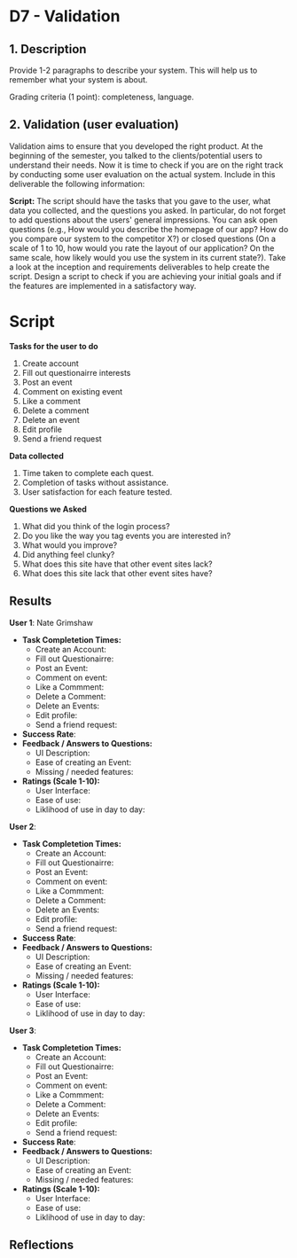 # D7 - Validation
## 1. Description  
Provide 1-2 paragraphs to describe your system. This will help us to remember what your system is about. 

Grading criteria (1 point): completeness, language.

## 2. Validation (user evaluation)  
Validation aims to ensure that you developed the right product. At the beginning of the semester, you talked to the clients/potential users to understand their needs. Now it is time to check if you are on the right track by conducting some user evaluation on the actual system. Include in this deliverable the following information:

**Script:** The script should have the tasks that you gave to the user, what data you collected, and the questions you asked. In particular, do not forget to add questions about the users' general impressions. You can ask open questions (e.g., How would you describe the homepage of our app? How do you compare our system to the competitor X?) or closed questions (On a scale of 1 to 10, how would you rate the layout of our application? On the same scale, how likely would you use the system in its current state?). Take a look at the inception and requirements deliverables to help create the script. Design a script to check if you are achieving your initial goals and if the features are implemented in a satisfactory way. 

# Script

**Tasks for the user to do**  
1. Create account
2. Fill out questionairre interests
3. Post an event
4. Comment on existing event
5. Like a comment
6. Delete a comment
7. Delete an event
8. Edit profile
9. Send a friend request

**Data collected**  
1. Time taken to complete each quest.
2. Completion of tasks without assistance.
3. User satisfaction for each feature tested.

**Questions we Asked**  
1. What did you think of the login process?
2. Do you like the way you tag events you are interested in?
3. What would you improve?
4. Did anything feel clunky?
5. What does this site have that other event sites lack?
6. What does this site lack that other event sites have?

## Results

**User 1**: Nate Grimshaw
- **Task Completetion Times:**
  - Create an Account:
  - Fill out Questionairre:
  - Post an Event:
  - Comment on event:
  - Like a Commment:
  - Delete a Comment:
  - Delete an Events:
  - Edit profile:
  - Send a friend request:
- **Success Rate**: 
- **Feedback / Answers to Questions:**
  - UI Description:
  - Ease of creating an Event:
  - Missing / needed features:
- **Ratings (Scale 1-10):**
  - User Interface:
  - Ease of use:
  - Liklihood of use in day to day:
 
**User 2**: 
- **Task Completetion Times:**
  - Create an Account:
  - Fill out Questionairre:
  - Post an Event:
  - Comment on event:
  - Like a Commment:
  - Delete a Comment:
  - Delete an Events:
  - Edit profile:
  - Send a friend request:
- **Success Rate**: 
- **Feedback / Answers to Questions:**
  - UI Description:
  - Ease of creating an Event:
  - Missing / needed features:
- **Ratings (Scale 1-10):**
  - User Interface:
  - Ease of use:
  - Liklihood of use in day to day:
 
**User 3**: 
- **Task Completetion Times:**
  - Create an Account:
  - Fill out Questionairre:
  - Post an Event:
  - Comment on event:
  - Like a Commment:
  - Delete a Comment:
  - Delete an Events:
  - Edit profile:
  - Send a friend request:
- **Success Rate**: 
- **Feedback / Answers to Questions:**
  - UI Description:
  - Ease of creating an Event:
  - Missing / needed features:
- **Ratings (Scale 1-10):**
  - User Interface:
  - Ease of use:
  - Liklihood of use in day to day:

## Reflections 


